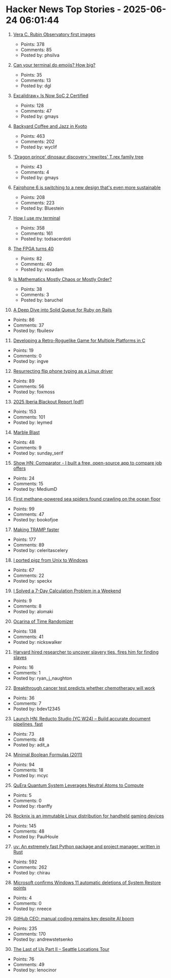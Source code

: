 # Hacker News Top Stories - 2025-06-24 06:01:44

1. [Vera C. Rubin Observatory first images](https://rubinobservatory.org/news/rubin-first-look/cosmic-treasure-chest)
   - Points: 378
   - Comments: 85
   - Posted by: phsilva

2. [Can your terminal do emojis? How big?](https://dgl.cx/2025/06/can-your-terminal-do-emojis)
   - Points: 35
   - Comments: 13
   - Posted by: dgl

3. [Excalidraw+ Is Now SoC 2 Certified](https://plus.excalidraw.com/blog/excalidraw-soc2)
   - Points: 128
   - Comments: 47
   - Posted by: gmays

4. [Backyard Coffee and Jazz in Kyoto](https://thedeletedscenes.substack.com/p/backyard-coffee-and-jazz-in-kyoto)
   - Points: 463
   - Comments: 202
   - Posted by: wyclif

5. ['Dragon prince' dinosaur discovery 'rewrites' T.rex family tree](https://www.bbc.com/news/articles/cy8dzv3vp5jo)
   - Points: 43
   - Comments: 4
   - Posted by: gmays

6. [Fairphone 6 is switching to a new design that's even more sustainable](https://www.androidcentral.com/phones/fairphone-6-official-render-leaks-showcase-its-sustainable-design)
   - Points: 208
   - Comments: 223
   - Posted by: Bluestein

7. [How I use my terminal](https://jyn.dev/how-i-use-my-terminal/)
   - Points: 358
   - Comments: 161
   - Posted by: todsacerdoti

8. [The FPGA turns 40](https://www.adiuvoengineering.com/post/the-fpga-turns-40)
   - Points: 82
   - Comments: 40
   - Posted by: voxadam

9. [Is Mathematics Mostly Chaos or Mostly Order?](https://www.quantamagazine.org/is-mathematics-mostly-chaos-or-mostly-order-20250620/)
   - Points: 38
   - Comments: 3
   - Posted by: baruchel

10. [A Deep Dive into Solid Queue for Ruby on Rails](https://blog.appsignal.com/2025/06/18/a-deep-dive-into-solid-queue-for-ruby-on-rails.html)
   - Points: 86
   - Comments: 37
   - Posted by: fbuilesv

11. [Developing a Retro-Roguelike Game for Multiple Platforms in C](https://retrogamecoders.com/roguelike-multiplatform/)
   - Points: 19
   - Comments: 0
   - Posted by: ingve

12. [Resurrecting flip phone typing as a Linux driver](https://github.com/FoxMoss/libt9)
   - Points: 89
   - Comments: 56
   - Posted by: foxmoss

13. [2025 Iberia Blackout Report [pdf]](https://media.licdn.com/dms/document/media/v2/D4D1FAQGcyyYYrelkNg/feedshare-document-pdf-analyzed/B4DZeBtlohGsAk-/0/1750227910090?e=1750896000&v=beta&t=uEftse3BPsTjdLQ3DmjoVkadhUGqf7-MfYj_6UnSS28)
   - Points: 153
   - Comments: 101
   - Posted by: leymed

14. [Marble Blast](https://marbleblast.vaniverse.io/)
   - Points: 48
   - Comments: 9
   - Posted by: sunday_serif

15. [Show HN: Comparator - I built a free, open-source app to compare job offers](https://comparator-one.vercel.app/)
   - Points: 24
   - Comments: 15
   - Posted by: MediumD

16. [First methane-powered sea spiders found crawling on the ocean floor](https://www.cnn.com/2025/06/17/science/spiders-deep-sea-methane-new-species)
   - Points: 99
   - Comments: 47
   - Posted by: bookofjoe

17. [Making TRAMP faster](https://coredumped.dev/2025/06/18/making-tramp-go-brrrr./)
   - Points: 177
   - Comments: 89
   - Posted by: celeritascelery

18. [I ported pigz from Unix to Windows](https://blog.kowalczyk.info/article/4/how-i-ported-pigz-from-unix-to-windows.html)
   - Points: 67
   - Comments: 22
   - Posted by: speckx

19. [I Solved a 7-Day Calculation Problem in a Weekend](https://medium.com/@jithinsankar.nk/how-i-solved-a-7-day-calculation-problem-in-a-weekend-3fb1a54f2518)
   - Points: 9
   - Comments: 8
   - Posted by: alomaki

20. [Ocarina of Time Randomizer](https://ootrandomizer.com/)
   - Points: 138
   - Comments: 41
   - Posted by: nickswalker

21. [Harvard hired researcher to uncover slavery ties, fires him for finding slaves](https://www.theguardian.com/news/2025/jun/21/harvard-slavery-decendants-of-the-enslaved)
   - Points: 16
   - Comments: 1
   - Posted by: ryan_j_naughton

22. [Breakthrough cancer test predicts whether chemotherapy will work](https://www.telegraph.co.uk/news/2025/06/23/cancer-test-predicts-whether-chemotherapy-will-work/)
   - Points: 36
   - Comments: 7
   - Posted by: bdev12345

23. [Launch HN: Reducto Studio (YC W24) – Build accurate document pipelines, fast](undefined)
   - Points: 73
   - Comments: 48
   - Posted by: adit_a

24. [Minimal Boolean Formulas (2011)](https://research.swtch.com/boolean)
   - Points: 94
   - Comments: 18
   - Posted by: mcyc

25. [QuEra Quantum System Leverages Neutral Atoms to Compute](https://www.nextplatform.com/2025/06/20/quera-quantum-system-leverages-neutral-atoms-to-compute/)
   - Points: 5
   - Comments: 0
   - Posted by: rbanffy

26. [Rocknix is an immutable Linux distribution for handheld gaming devices](https://rocknix.org/)
   - Points: 145
   - Comments: 48
   - Posted by: PaulHoule

27. [uv: An extremely fast Python package and project manager, written in Rust](https://github.com/astral-sh/uv)
   - Points: 592
   - Comments: 262
   - Posted by: chirau

28. [Microsoft confirms Windows 11 automatic deletions of System Restore points](https://www.forbes.com/sites/davidphelan/2025/06/23/microsoft-confirms-windows-11-automatic-deletions-take-action-now-to-protect-yourself/)
   - Points: 4
   - Comments: 0
   - Posted by: nreece

29. [GitHub CEO: manual coding remains key despite AI boom](https://www.techinasia.com/news/github-ceo-manual-coding-remains-key-despite-ai-boom)
   - Points: 235
   - Comments: 170
   - Posted by: andrewstetsenko

30. [The Last of Us Part II – Seattle Locations Tour](https://docs.google.com/document/d/1gfFoe2xVoS9GzmmcbGUjTVVtss1Jwh4Yi-73C6Trn-I/edit?usp=sharing)
   - Points: 76
   - Comments: 49
   - Posted by: lenocinor

